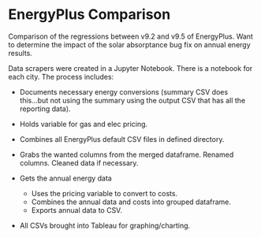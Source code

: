 # EnergyPlus Comparison

Comparison of the regressions between v9.2 and v9.5 of EnergyPlus. Want to determine the impact of the solar absorptance bug fix on annual energy results.

Data scrapers were created in a Jupyter Notebook. There is a notebook for each city. The process includes:

* Documents necessary energy conversions (summary CSV does this...but not using the summary using the output CSV that has all the reporting data).
* Holds variable for gas and elec pricing.
* Combines all EnergyPlus default CSV files in defined directory.
* Grabs the wanted columns from the merged dataframe. Renamed columns. Cleaned data if necessary.
* Gets the annual energy data
    * Uses the pricing variable to convert to costs.
    * Combines the annual data and costs into grouped dataframe.
    * Exports annual data to CSV.

* All CSVs brought into Tableau for graphing/charting.

